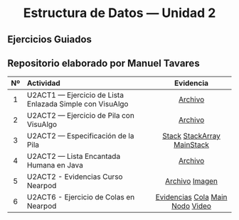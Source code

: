 <h1 align="center">Estructura de Datos — Unidad 2 </h1>

## Ejercicios Guiados
## Repositorio elaborado por Manuel Tavares

| Nº | Actividad | Evidencia |
|:--:|:-----------| :-: |
| 1 | U2ACT1 — Ejercicio de Lista Enlazada Simple con VisuAlgo| [Archivo](./ListasEnlazadasConVisuAlgo.pdf) |
| 2 | U2ACT2 — Ejercicio de Pila con VisuAlgo | [Archivo](./PilasConVisuAlgo.pdf) |
| 3 | U2ACT2 — Especificación de la Pila | [Stack](./IStack.java) [StackArray](./StackArray.java) [MainStack](./StackMain.java) |
| 4 | U2ACT2 — Lista Encantada Humana en Java | [Archivo](./EjercicioGuiadoListas.pdf) |
| 5 | U2ACT2 - Evidencias Curso Nearpod | [Archivo](./CursoNearpod.pdf) [Imagen](./listaHumana.jpg) |
| 6 | U2ACT6 - Ejercicio de Colas en Nearpod | [Evidencias](./CursoNearpod.pdf) [Cola](./Cola.java) [Main](./MainCola.java) [Nodo](./Nodo.java) [Video](./DemoColas.mp4) |

